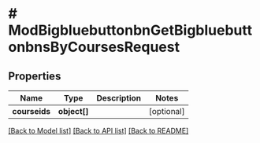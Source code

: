 # # ModBigbluebuttonbnGetBigbluebuttonbnsByCoursesRequest

## Properties

Name | Type | Description | Notes
------------ | ------------- | ------------- | -------------
**courseids** | **object[]** |  | [optional]

[[Back to Model list]](../../README.md#models) [[Back to API list]](../../README.md#endpoints) [[Back to README]](../../README.md)
